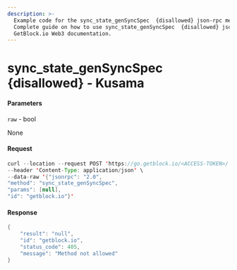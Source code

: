 ```yaml
---
description: >-
  Example code for the sync_state_genSyncSpec  {disallowed} json-rpc method.
  Сomplete guide on how to use sync_state_genSyncSpec  {disallowed} json-rpc in
  GetBlock.io Web3 documentation.
---
```


# sync\_state\_genSyncSpec {disallowed} - Kusama

#### Parameters

`raw` - bool

None

#### Request

```java
curl --location --request POST 'https://go.getblock.io/<ACCESS-TOKEN>/' \
--header 'Content-Type: application/json' \
--data-raw '{"jsonrpc": "2.0",
"method": "sync_state_genSyncSpec",
"params": [null],
"id": "getblock.io"}'
```

#### Response

```java
{
    "result": "null",
    "id": "getblock.io",
    "status_code": 405,
    "message": "Method not allowed"
}
```
